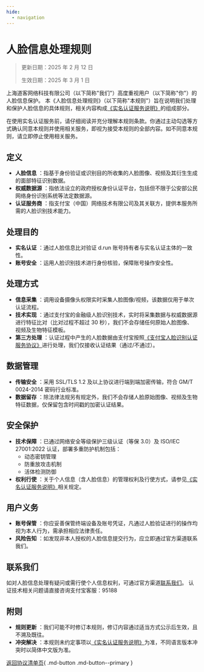 ```yaml
---
hide:
  - navigation
---
```


# 人脸信息处理规则

> 更新日期：2025 年 2 月 12 日
>
> 生效日期：2025 年 3 月 1 日

上海道客网络科技有限公司（以下简称"我们"）高度重视用户（以下简称"你"）的人脸信息保护。
本《人脸信息处理规则》（以下简称"本规则"）旨在说明我们处理和保护人脸信息的具体规则，相关内容构成[《实名认证服务说明》](./name.md)的组成部分。

在使用实名认证服务前，请仔细阅读并充分理解本规则条款。你通过主动勾选等方式确认同意本规则并使用相关服务，即视为接受本规则的全部内容。如不同意本规则，请立即停止使用相关服务。

## 定义

- **人脸信息** ：指基于身份验证或识别目的所收集的人脸图像、视频及其衍生生成的面部特征识别数据。
- **权威数据源** ：指依法设立的政府授权身份认证平台，包括但不限于公安部公民网络身份识别系统等法定数据源。
- **认证服务商** ：指支付宝（中国）网络技术有限公司及其关联方，提供本服务所需的人脸识别技术能力。

## 处理目的

- **实名认证** ：通过人脸信息比对验证 d.run 账号持有者与实名认证主体的一致性。
- **账号安全** ：运用人脸识别技术进行身份核验，保障账号操作安全性。

## 处理方式

- **信息采集** ：调用设备摄像头权限实时采集人脸图像/视频，该数据仅用于单次认证流程。
- **技术实现** ：通过支付宝的金融级人脸识别技术，实时将采集数据与权威数据源进行特征比对（比对过程不超过 30 秒），我们不会存储任何原始人脸图像、视频及生物特征模板。
- **第三方处理** ：认证过程中产生的人脸数据由支付宝按照[《支付宝人脸识别认证服务协议》](https://render.alipay.com/p/f/fd-j8mezje2/index.html)进行处理，我们仅接收认证结果（通过/不通过）。

## 数据管理

- **传输安全** ：采用 SSL/TLS 1.2 及以上协议进行端到端加密传输，符合 GM/T 0024-2014 密码行业标准。
- **数据留存** ：除法律法规另有规定外，我们不会存储人脸原始图像、视频及生物特征数据，仅保留包含时间戳的加密认证结果。

## 安全保护

- **技术保障** ：已通过网络安全等级保护三级认证（等保 3.0）及 ISO/IEC 27001:2022 认证，部署多重防护机制包括：
    - 动态密钥管理
    - 防重放攻击机制
    - 活体检测防御
- **权利行使** ：关于个人信息（含人脸信息）的管理权利及行使方式，请参见[《实名认证服务说明》](./name.md)相关规定。

## 用户义务

- **账号保管** ：你应妥善保管终端设备及账号凭证，凡通过人脸验证进行的操作均视为本人行为，需承担相应法律责任。
- **风险告知** ：如发现非本人授权的人脸信息提交行为，应立即通过官方渠道联系我们。

## 联系我们

如对人脸信息处理有疑问或需行使个人信息权利，可通过官方渠道[联系我们](../contact.md)。
认证技术相关问题请直接咨询支付宝客服：95188​

## 附则

- **规则更新** ：我们可能不时修订本规则，修订内容通过适当方式公示后生效，且不溯及既往。
- **冲突解决** ：本规则未约定事项以[《实名认证服务说明》](./name.md)为准，不同语言版本冲突时以简体中文版为准。​

[返回协议清单页](./index.md){ .md-button .md-button--primary }
